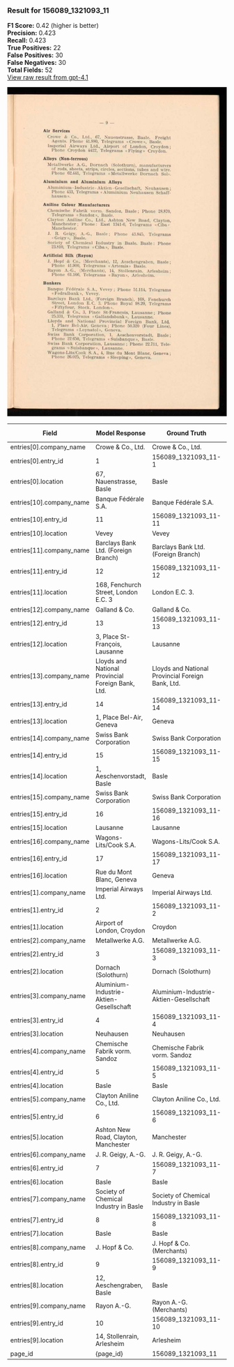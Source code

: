 ### Result for 156089_1321093_11
**F1 Score:** 0.42 (higher is better)<br>**Precision:** 0.423<br>**Recall:** 0.423<br>**True Positives:** 22<br>**False Positives:** 30<br>**False Negatives:** 30<br>**Total Fields:** 52<br>[View raw result from gpt-4.1](https://github.com/RISE-UNIBAS/humanities_data_benchmark/blob/main/results/2025-10-28/T0342/request_T0342_156089_1321093_11.json)

<img src="https://github.com/RISE-UNIBAS/humanities_data_benchmark/blob/main/benchmarks/company_lists/images/156089_1321093_11.jpg?raw=true" alt="156089_1321093_11" width="600px">

| Field | Model Response | Ground Truth | Fuzzy Score | Match |
|-------|----------------|--------------|-------------|-------|
| entries[0].company_name | Crowe & Co., Ltd. | Crowe & Co., Ltd. | 1.000 | ✅ |
| entries[0].entry_id | 1 | 156089_1321093_11-1 | 0.100 | ❌ |
| entries[0].location | 67, Nauenstrasse, Basle | Basle | 0.357 | ❌ |
| entries[10].company_name | Banque Fédérale S.A. | Banque Fédérale S.A. | 1.000 | ✅ |
| entries[10].entry_id | 11 | 156089_1321093_11-11 | 0.182 | ❌ |
| entries[10].location | Vevey | Vevey | 1.000 | ✅ |
| entries[11].company_name | Barclays Bank Ltd. (Foreign Branch) | Barclays Bank Ltd. (Foreign Branch) | 1.000 | ✅ |
| entries[11].entry_id | 12 | 156089_1321093_11-12 | 0.182 | ❌ |
| entries[11].location | 168, Fenchurch Street, London E.C. 3 | London E.C. 3. | 0.520 | ❌ |
| entries[12].company_name | Galland & Co. | Galland & Co. | 1.000 | ✅ |
| entries[12].entry_id | 13 | 156089_1321093_11-13 | 0.182 | ❌ |
| entries[12].location | 3, Place St-François, Lausanne | Lausanne | 0.421 | ❌ |
| entries[13].company_name | Lloyds and National Provincial Foreign Bank, Ltd. | Lloyds and National Provincial Foreign Bank, Ltd. | 1.000 | ✅ |
| entries[13].entry_id | 14 | 156089_1321093_11-14 | 0.182 | ❌ |
| entries[13].location | 1, Place Bel-Air, Geneva | Geneva | 0.400 | ❌ |
| entries[14].company_name | Swiss Bank Corporation | Swiss Bank Corporation | 1.000 | ✅ |
| entries[14].entry_id | 15 | 156089_1321093_11-15 | 0.182 | ❌ |
| entries[14].location | 1, Aeschenvorstadt, Basle | Basle | 0.333 | ❌ |
| entries[15].company_name | Swiss Bank Corporation | Swiss Bank Corporation | 1.000 | ✅ |
| entries[15].entry_id | 16 | 156089_1321093_11-16 | 0.182 | ❌ |
| entries[15].location | Lausanne | Lausanne | 1.000 | ✅ |
| entries[16].company_name | Wagons-Lits/Cook S.A. | Wagons-Lits/Cook S.A. | 1.000 | ✅ |
| entries[16].entry_id | 17 | 156089_1321093_11-17 | 0.182 | ❌ |
| entries[16].location | Rue du Mont Blanc, Geneva | Geneva | 0.387 | ❌ |
| entries[1].company_name | Imperial Airways Ltd. | Imperial Airways Ltd. | 1.000 | ✅ |
| entries[1].entry_id | 2 | 156089_1321093_11-2 | 0.100 | ❌ |
| entries[1].location | Airport of London, Croydon | Croydon | 0.424 | ❌ |
| entries[2].company_name | Metallwerke A.G. | Metallwerke A.G. | 1.000 | ✅ |
| entries[2].entry_id | 3 | 156089_1321093_11-3 | 0.100 | ❌ |
| entries[2].location | Dornach (Solothurn) | Dornach (Solothurn) | 1.000 | ✅ |
| entries[3].company_name | Aluminium-Industrie-Aktien-Gesellschaft | Aluminium-Industrie-Aktien-Gesellschaft | 1.000 | ✅ |
| entries[3].entry_id | 4 | 156089_1321093_11-4 | 0.100 | ❌ |
| entries[3].location | Neuhausen | Neuhausen | 1.000 | ✅ |
| entries[4].company_name | Chemische Fabrik vorm. Sandoz | Chemische Fabrik vorm. Sandoz | 1.000 | ✅ |
| entries[4].entry_id | 5 | 156089_1321093_11-5 | 0.100 | ❌ |
| entries[4].location | Basle | Basle | 1.000 | ✅ |
| entries[5].company_name | Clayton Aniline Co., Ltd. | Clayton Aniline Co., Ltd. | 1.000 | ✅ |
| entries[5].entry_id | 6 | 156089_1321093_11-6 | 0.100 | ❌ |
| entries[5].location | Ashton New Road, Clayton, Manchester | Manchester | 0.435 | ❌ |
| entries[6].company_name | J. R. Geigy, A.-G. | J. R. Geigy, A.-G. | 1.000 | ✅ |
| entries[6].entry_id | 7 | 156089_1321093_11-7 | 0.100 | ❌ |
| entries[6].location | Basle | Basle | 1.000 | ✅ |
| entries[7].company_name | Society of Chemical Industry in Basle | Society of Chemical Industry in Basle | 1.000 | ✅ |
| entries[7].entry_id | 8 | 156089_1321093_11-8 | 0.100 | ❌ |
| entries[7].location | Basle | Basle | 1.000 | ✅ |
| entries[8].company_name | J. Hopf & Co. | J. Hopf & Co. (Merchants) | 0.684 | ❌ |
| entries[8].entry_id | 9 | 156089_1321093_11-9 | 0.100 | ❌ |
| entries[8].location | 12, Aeschengraben, Basle | Basle | 0.345 | ❌ |
| entries[9].company_name | Rayon A.-G. | Rayon A.-G. (Merchants) | 0.647 | ❌ |
| entries[9].entry_id | 10 | 156089_1321093_11-10 | 0.182 | ❌ |
| entries[9].location | 14, Stollenrain, Arlesheim | Arlesheim | 0.514 | ❌ |
| page_id | {page_id} | 156089_1321093_11 | 0.077 | ❌ |
